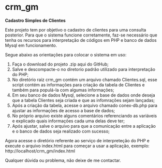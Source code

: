# crm_gm
<b>Cadastro Simples de Clientes</b>

Este projeto tem por objetivo o cadastro de clientes para uma consulta posterior.
Para que o sistema funcione corretamente, faz-se necessário que tenha os recursos para interpretação de códigos em PHP e banco de dados Mysql em funcionamento.

Segue abaixo as orientações para colocar o sistema em uso:
1. Faça o download do projeto .zip aqui do GitHub;
2. Salve e descompacte-o no diretorio padrão utilizado para interpretação do PHP;
3. No diretório raiz crm_gm contém um arquivo chamado Clientes.sql, esse script contém as informações para criação da tabela de Clientes e também para populá-la com algumas informações;
4. Em seu banco de dados Mysql, selecione a base de dados onde deseja que a tabela Clientes seja criada e que as infomrações sejam lançadas;
5. Após a criação da tabela, acesse o arquivo chamado conex-db.php para ajustar as informações de acesso a base de dados;
6. No próprio arquivo existe alguns comentários referenciando as variáveis e explicado quais informações cada uma delas deve ter;
7. Após ajustar, salve o arquivo para que a comunicação entre a aplicação e o banco de dados seja realizado com sucesso;

Agora acesse o diretório referente ao serviço de interpreteção do PHP e execute o arquivo index.html para começar a usar a aplicação, exemplo: http://localhost/crm_gm/index.html

Qualquer dúvida ou problema, não deixe de me contactar.
